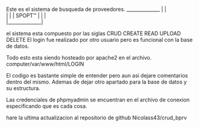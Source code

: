 Este es el sistema de busqueda de proveedores.
         ______________
        |	     |	
        |	     | 
        |    SPOPT™    |
        |	     |	
        |______________|

el sistema esta compuesto por las siglas CRUD
            CREATE 
            READ
            UPLOAD
            DELETE
El login fue realizado por otro usuario pero es funcional con la base de datos.            

Todo esto esta siendo hosteado por apache2 en el archivo.
        computer/var/www/html/LOGIN

El codigo es bastante simple de entender pero aun asi dejare comentarios dentro del mismo.
Ademas de dejar otro apartado para la base de datos y su estructura.

Las credenciales de phpmyadmin se encuentran en el archivo de conexion especificando que es cada cosa.

hare la ultima actualizacion al repositorio de github 
        Nicolass43/crud_bprv

